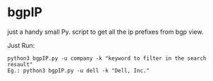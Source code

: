 # bgpIP
just a handy small Py. script to get all the ip prefixes from bgp view. 

Just Run:
```
python3 bgpIP.py -u company -k "keyword to filter in the search resault"
Eg.: python3 bgpIP.py -u dell -k "Dell, Inc."
```
